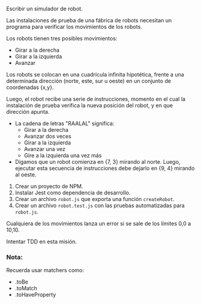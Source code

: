 Escribir un simulador de robot.

Las instalaciones de prueba de una fábrica de robots necesitan un programa para verificar los movimientos de los robots.

Los robots tienen tres posibles movimientos:

- Girar a la derecha
- Girar a la izquierda
- Avanzar

Los robots se colocan en una cuadrícula infinita hipotética, frente a una determinada
dirección (norte, este, sur u oeste) en un conjunto de coordenadas {x,y}.

Luego, el robot recibe una serie de instrucciones, momento en el cual la
instalación de prueba verifica la nueva posición del robot, y en que
dirección apunta.

- La cadena de letras "RAALAL" significa:
  - Girar a la derecha
  - Avanzar dos veces
  - Girar a la izquierda
  - Avanzar una vez
  - Gire a la izquierda una vez más
- Digamos que un robot comienza en {7, 3} mirando al norte. Luego, ejecutar esta secuencia
  de instrucciones debe dejarlo en {9, 4} mirando al oeste.

1. Crear un proyecto de NPM.
2. Instalar Jest como dependencia de desarrollo.
3. Crear un archivo `robot.js` que exporta una función `createRobot`.
4. Crear un archivo `robot.test.js` con las pruebas automatizadas para `robot.js`.

Cualquiera de los movimientos lanza un error si se sale de los límites 0,0 a 10,10.

Intentar TDD en esta misión.

### Nota:

Recuerda usar matchers como:

- .toBe
- .toMatch
- .toHaveProperty
